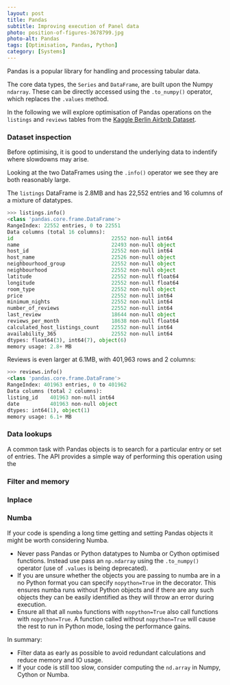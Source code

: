 ```yaml
---
layout: post
title: Pandas
subtitle: Improving execution of Panel data
photo: position-of-figures-3678799.jpg
photo-alt: Pandas
tags: [Optimisation, Pandas, Python]
category: [Systems]
---
```



Pandas is a popular library for handling and processing tabular data.

The core data types, the `Series` and `DataFrame`, are built upon the Numpy `ndarray`. These can be directly  accessed using the `.to_numpy()` operator, which replaces the `.values` method.


In the following we will explore optimisation of Pandas operations on the `listings` and `reviews` tables from the [Kaggle Berlin Airbnb Dataset](https://www.kaggle.com/brittabettendorf/berlin-airbnb-data#). 

### Dataset inspection 

Before optimising, it is good to understand the underlying data to indentify where slowdowns may arise.

Looking at the two DataFrames using the `.info()` operator we see they are both reasonably large.

The `listings` DataFrame is 2.8MB and has 22,552 entries and 16 columns of a mixture of datatypes.
```python
>>> listings.info()
<class 'pandas.core.frame.DataFrame'>
RangeIndex: 22552 entries, 0 to 22551
Data columns (total 16 columns):
id                                22552 non-null int64
name                              22493 non-null object
host_id                           22552 non-null int64
host_name                         22526 non-null object
neighbourhood_group               22552 non-null object
neighbourhood                     22552 non-null object
latitude                          22552 non-null float64
longitude                         22552 non-null float64
room_type                         22552 non-null object
price                             22552 non-null int64
minimum_nights                    22552 non-null int64
number_of_reviews                 22552 non-null int64
last_review                       18644 non-null object
reviews_per_month                 18638 non-null float64
calculated_host_listings_count    22552 non-null int64
availability_365                  22552 non-null int64
dtypes: float64(3), int64(7), object(6)
memory usage: 2.8+ MB
```

Reviews is even larger at 6.1MB, with 401,963 rows and 2 columns:
```python
>>> reviews.info()
<class 'pandas.core.frame.DataFrame'>
RangeIndex: 401963 entries, 0 to 401962
Data columns (total 2 columns):
listing_id    401963 non-null int64
date          401963 non-null object
dtypes: int64(1), object(1)
memory usage: 6.1+ MB
```


### Data lookups

A common task with Pandas objects is to search for a particular entry or set of entries. The API provides a simple way of performing this operation using the 



### Filter and memory



### Inplace


### Numba

If your code is spending a long time getting and setting Pandas objects it might be worth considering Numba.

- Never pass Pandas or Python datatypes to Numba or Cython optimised functions. Instead use pass an `np.ndarray` using the `.to_numpy()` operator (use of `.values` is being deprecated). 
- If you are unsure whether the objects you are passing to numba are in a no Python format you can specify `nopython=True` in the decorator. This ensures numba runs without Python objects and if there are any such objects they can be easily identified as they will throw an error during execution.
- Ensure all that all `numba` functions with `nopython=True` also call functions with `nopython=True`. A function called without `nopython=True` will cause the rest to run in Python mode, losing the performance gains.



In summary:
- Filter data as early as possible to avoid redundant calculations and reduce memory and IO usage. 
- If your code is still too slow, consider computing the `nd.array` in Numpy, Cython or Numba.

